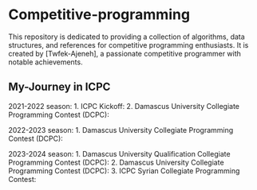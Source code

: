 # Competitive-programming

This repository is dedicated to providing a collection of algorithms, data structures, and references for competitive programming enthusiasts. It is created by [Twfek-Ajeneh], a passionate competitive programmer with notable achievements.

## My-Journey in ICPC

2021-2022 season:
    1. ICPC Kickoff:
    2. Damascus University Collegiate Programming Contest (DCPC):

2022-2023 season:
    1. Damascus University Collegiate Programming Contest (DCPC):

2023-2024 season:
    1. Damascus University Qualification Collegiate Programming Contest (DCPC):
    2. Damascus University Collegiate Programming Contest (DCPC):
    3. ICPC Syrian Collegiate Programming Contest:

